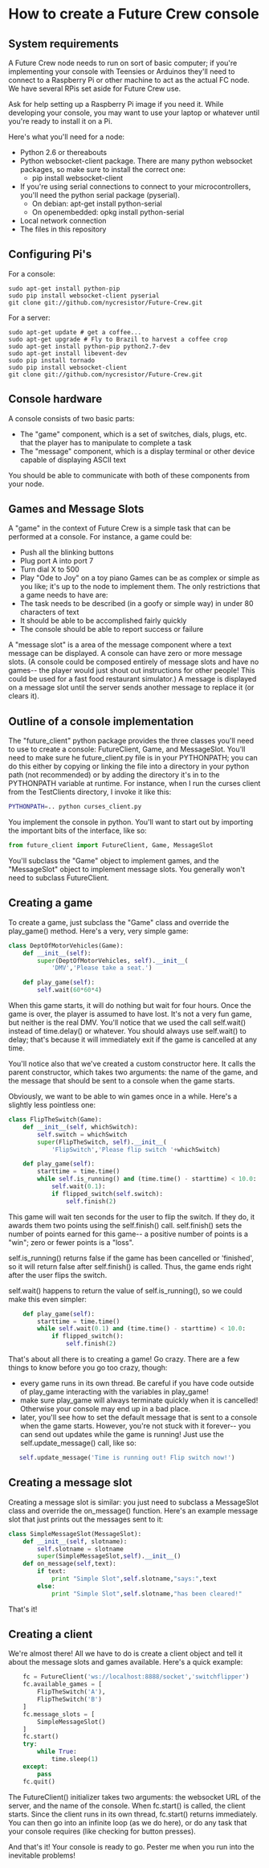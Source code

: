 How to create a Future Crew console
===================================

System requirements
-------------------
A Future Crew node needs to run on sort of basic computer; if you're implementing your console with Teensies or Arduinos they'll need to connect to a Raspberry Pi or other machine to act as the actual FC node. We have several RPis set aside for Future Crew use.

Ask for help setting up a Raspberry Pi image if you need it. While developing your console, you may want to use your laptop or whatever until you're ready to install it on a Pi.

Here's what you'll need for a node:

- Python 2.6 or thereabouts
- Python websocket-client package. There are many python websocket 
  packages, so make sure to install the correct one:
  - pip install websocket-client
- If you're using serial connections to connect to your microcontrollers, you'll need the python serial package (pyserial).
  - On debian: apt-get install python-serial
  - On openembedded: opkg install python-serial
- Local network connection
- The files in this repository

Configuring Pi's
----------------
For a console:

    sudo apt-get install python-pip
    sudo pip install websocket-client pyserial
    git clone git://github.com/nycresistor/Future-Crew.git

For a server:

    sudo apt-get update # get a coffee...
    sudo apt-get upgrade # Fly to Brazil to harvest a coffee crop
    sudo apt-get install python-pip python2.7-dev
    sudo apt-get install libevent-dev
    sudo pip install tornado
    sudo pip install websocket-client
    git clone git://github.com/nycresistor/Future-Crew.git

Console hardware
----------------

A console consists of two basic parts:
- The "game" component, which is a set of switches, dials, plugs, etc. that the player has to manipulate to complete a task
- The "message" component, which is a display terminal or other device capable of displaying ASCII text

You should be able to communicate with both of these components from your node.

Games and Message Slots
-----------------------

A "game" in the context of Future Crew is a simple task that can be performed at a console. For instance, a game could be:
* Push all the blinking buttons
* Plug port A into port 7
* Turn dial X to 500
* Play "Ode to Joy" on a toy piano
Games can be as complex or simple as you like; it's up to the node to implement them. The only restrictions that a game needs to have are:
* The task needs to be described (in a goofy or simple way) in under 80 characters of text
* It should be able to be accomplished fairly quickly
* The console should be able to report success or failure

A "message slot" is a area of the message component where a text message can be displayed. A console can have zero or more message slots. (A console could be composed entirely of message slots and have no games-- the player would just shout out instructions for other people! This could be used for a fast food restaurant simulator.) A message is displayed on a message slot until the server sends another message to replace it (or clears it).

Outline of a console implementation
-----------------------------------

The "future_client" python package provides the three classes you'll need to use to create a console: FutureClient, Game, and MessageSlot. You'll need to make sure he future_client.py file is in your PYTHONPATH; you can do this either by copying or linking the file into a directory in your python path (not recommended) or by adding the directory it's in to the PYTHONPATH variable at runtime. For instance, when I run the curses client from the TestClients directory, I invoke it like this:
```bash
PYTHONPATH=.. python curses_client.py
```

You implement the console in python. You'll want to start out by importing the important bits of the interface, like so:
```python
from future_client import FutureClient, Game, MessageSlot
```
You'll subclass the "Game" object to implement games, and the "MessageSlot" object to implement message slots. You generally won't need to subclass FutureClient.

Creating a game
---------------

To create a game, just subclass the "Game" class and override the play_game() method. Here's a very, very simple game:
```python
class DeptOfMotorVehicles(Game):
    def __init__(self):
        super(DeptOfMotorVehicles, self).__init__(
            'DMV','Please take a seat.')

    def play_game(self):
        self.wait(60*60*4)
```

When this game starts, it will do nothing but wait for four hours. Once the game is over, the player is assumed to have lost. It's not a very fun game, but neither is the real DMV. You'll notice that we used the call self.wait() instead of time.delay() or whatever. You should always use self.wait() to delay; that's because it will immediately exit if the game is cancelled at any time.

You'll notice also that we've created a custom constructor here. It calls the parent constructor, which takes two arguments: the name of the game, and the message that should be sent to a console when the game starts.

Obviously, we want to be able to win games once in a while. Here's a slightly less pointless one:

```python
class FlipTheSwitch(Game):
    def __init__(self, whichSwitch):
        self.switch = whichSwitch 
        super(FlipTheSwitch, self).__init__(
            'FlipSwitch','Please flip switch '+whichSwitch)

    def play_game(self):
        starttime = time.time()
        while self.is_running() and (time.time() - starttime) < 10.0:
            self.wait(0.1):
            if flipped_switch(self.switch):
                self.finish(2)
```

This game will wait ten seconds for the user to flip the switch. If they do, it awards them two points using the self.finish() call. self.finish() sets the number of points earned for this game-- a positive number of points is a "win"; zero or fewer points is a "loss".

self.is_running() returns false if the game has been cancelled or 'finished', so it will return false after self.finish() is called. Thus, the game ends right after the user flips the switch.

self.wait() happens to return the value of self.is_running(), so we could make this even simpler:
```python
    def play_game(self):
        starttime = time.time()
        while self.wait(0.1) and (time.time() - starttime) < 10.0:
            if flipped_switch():
                self.finish(2)
```

That's about all there is to creating a game! Go crazy. There are a few things to know before you go too crazy, though:
* every game runs in its own thread. Be careful if you have code outside of play_game interacting with the variables in play_game!
* make sure play_game will always terminate quickly when it is cancelled! Otherwise your console may end up in a bad place.
* later, you'll see how to set the default message that is sent to a console when the game starts. However, you're not stuck with it forever-- you can send out updates while the game is running! Just use the self.update_message() call, like so:
```python
   self.update_message('Time is running out! Flip switch now!')
```

Creating a message slot
-----------------------

Creating a message slot is similar: you just need to subclass a MessageSlot class and override the on_message() function. Here's an example message slot that just prints out the messages sent to it:

```python
class SimpleMessageSlot(MessageSlot):
    def __init__(self, slotname):
        self.slotname = slotname
        super(SimpleMessageSlot,self).__init__()
    def on_message(self,text):
        if text:
            print "Simple Slot",self.slotname,"says:",text
        else:
            print "Simple Slot",self.slotname,"has been cleared!"
```

That's it!

Creating a client
-----------------

We're almost there! All we have to do is create a client object and tell it about the message slots and games available. Here's a quick example:

```python
    fc = FutureClient('ws://localhost:8888/socket','switchflipper')
    fc.available_games = [
        FlipTheSwitch('A'),
        FlipTheSwitch('B')
    ]
    fc.message_slots = [
        SimpleMessageSlot()
    ]
    fc.start()
    try:
        while True:
            time.sleep(1)
    except:
        pass
    fc.quit()
```

The FutureClient() initializer takes two arguments: the websocket URL of the server, and the name of the console. When fc.start() is called, the client starts. Since the client runs in its own thread, fc.start() returns immediately. You can then go into an infinite loop (as we do here), or do any task that your console requires (like checking for button presses).

And that's it! Your console is ready to go. Pester me when you run into the inevitable problems!

